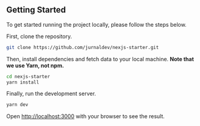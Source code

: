 ## Getting Started

To get started running the project locally, please follow the steps below.

First, clone the repository.

```bash
git clone https://github.com/jurnaldev/nexjs-starter.git
```

Then, install dependencies and fetch data to your local machine. **Note that we use Yarn, not npm.**

```bash
cd nexjs-starter
yarn install
```

Finally, run the development server.

```bash
yarn dev
```

Open [http://localhost:3000](http://localhost:3000) with your browser to see the result.